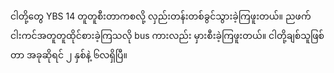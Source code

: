 # 

ငါတို့တွေ YBS 14 တူတူစီးတာကစလို့ လှည်းတန်းတစ်ခွင်သွားခဲ့ကြဖူးတယ်။ ညဖက် ငါးကင်အတူတူထိုင်စားခဲ့ကြသလို bus ကားလည်း မှားစီးခဲ့ကြဖူးတယ်။ ငါတို့ချစ်သူဖြစ်တာ အခုဆိုရင် ၂ နှစ်နဲ့ ၆လရှိပြီ။ 